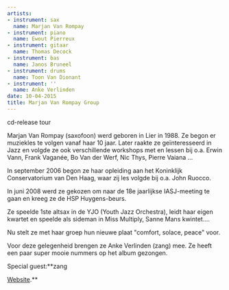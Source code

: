 ```yaml
---
artists:
- instrument: sax
  name: Marjan Van Rompay
- instrument: piano
  name: Ewout Pierreux
- instrument: gitaar
  name: Thomas Decock
- instrument: bas
  name: Janos Bruneel
- instrument: drums
  name: Toon Van Dionant
- instrument: ''
  name: Anke Verlinden
date: 10-04-2015
title: Marjan Van Rompay Group
---
```

cd-release tour

Marjan Van Rompay (saxofoon) werd geboren in Lier in 1988. Ze begon er muziekles te volgen vanaf haar 10 jaar. Later 
raakte ze geïnteresseerd in Jazz en volgde ze ook verschillende workshops met en lessen bij o.a. Erwin Vann, 
Frank Vaganée, Bo Van der Werf, Nic Thys, Pierre Vaiana ... 

In september 2006 begon ze haar opleiding aan het Koninklijk Conservatorium van Den Haag, waar zij les volgde bij o.a. John Ruocco. 

In juni 2008 werd ze gekozen om naar de 18e jaarlijkse IASJ-meeting te gaan en kreeg ze de HSP Huygens-beurs. 

Ze speelde 1ste altsax in de YJO (Youth Jazz Orchestra), leidt haar eigen kwartet en speelde als sideman in Miss 
Multiply, Sanne Mans kwintet.... 

Nu stelt ze met haar groep hun nieuwe plaat "comfort, solace, peace" voor. 

Voor deze gelegenheid brengen ze Anke Verlinden (zang) mee. Ze heeft een paar super mooie nummers op het album gezongen. 

Special guest:**zang 

[Website](http://www.marjanvanrompay.com/).**